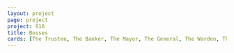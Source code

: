 ```yaml
---
layout: project
page: project
project: S16
title: Bosses
cards: [The Trustee, The Banker, The Mayor, The General, The Warden, The Judge, The Overseer, The Principal, The Curator, The Prophet, The Scribe, 'His Majesty, Tridecimus Vitiae']
---
```

